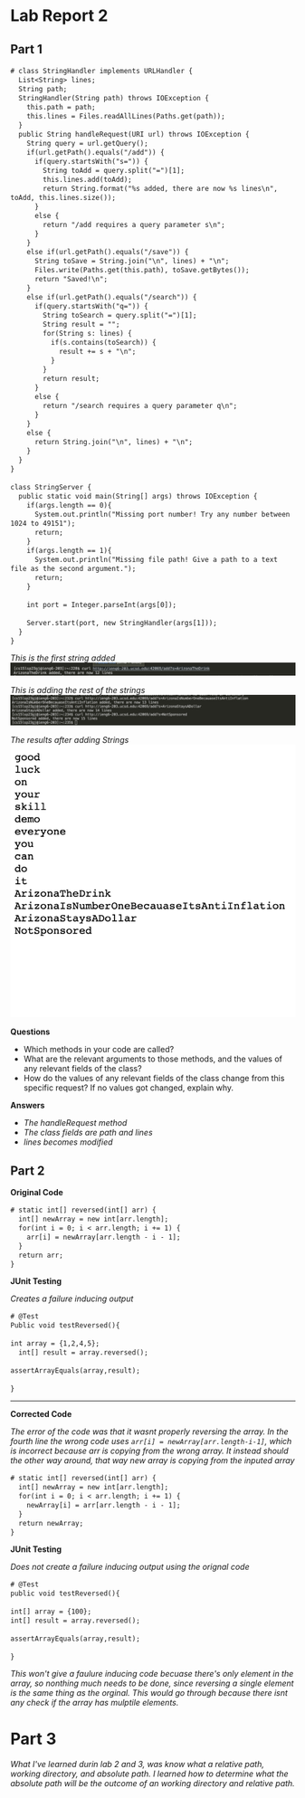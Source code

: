 # Lab Report 2


## Part 1


```
# class StringHandler implements URLHandler {
  List<String> lines;
  String path;
  StringHandler(String path) throws IOException {
    this.path = path;
    this.lines = Files.readAllLines(Paths.get(path));
  }
  public String handleRequest(URI url) throws IOException {
    String query = url.getQuery();
    if(url.getPath().equals("/add")) {
      if(query.startsWith("s=")) {
        String toAdd = query.split("=")[1];
        this.lines.add(toAdd);
        return String.format("%s added, there are now %s lines\n", toAdd, this.lines.size());
      }
      else {
        return "/add requires a query parameter s\n";
      }
    }
    else if(url.getPath().equals("/save")) {
      String toSave = String.join("\n", lines) + "\n";
      Files.write(Paths.get(this.path), toSave.getBytes());
      return "Saved!\n";
    }
    else if(url.getPath().equals("/search")) {
      if(query.startsWith("q=")) {
        String toSearch = query.split("=")[1];
        String result = "";
        for(String s: lines) {
          if(s.contains(toSearch)) {
            result += s + "\n";
          }
        }
        return result;
      }
      else {
        return "/search requires a query parameter q\n";
      }
    }
    else {
      return String.join("\n", lines) + "\n";
    }
  }
}

class StringServer {
  public static void main(String[] args) throws IOException {
    if(args.length == 0){
      System.out.println("Missing port number! Try any number between 1024 to 49151");
      return;
    }
    if(args.length == 1){
      System.out.println("Missing file path! Give a path to a text file as the second argument.");
      return;
    }

    int port = Integer.parseInt(args[0]);

    Server.start(port, new StringHandler(args[1]));
  }
}

```

*This is the first string added*
![Image](firstaddition.png)

*This is adding the rest of the strings*
![Image](secondAddition.png)

*The results after adding Strings*
![Image](Results.png)


**Questions**

* Which methods in your code are called?
* What are the relevant arguments to those methods, and the values of any relevant fields of the class?
* How do the values of any relevant fields of the class change from this specific request? If no values got changed, explain why.

**Answers**

* *The handleRequest method*
* *The class fields are path and lines*
* *lines becomes modified*


## Part 2

**Original Code**

  ```
  # static int[] reversed(int[] arr) {
    int[] newArray = new int[arr.length];
    for(int i = 0; i < arr.length; i += 1) {
      arr[i] = newArray[arr.length - i - 1];
    }
    return arr;
  }
  ```
  
  
  **JUnit Testing**
  
  *Creates a failure inducing output*
  ```
  # @Test
  Public void testReversed(){
  
  int array = {1,2,4,5};
    int[] result = array.reversed();
  
  assertArrayEquals(array,result);
  
  }
  ```
*** 
**Corrected Code**

*The error of the code was that it wasnt properly reversing the array. In the fourth line the wrong code uses `arr[i] = newArray[arr.length-i-1]`, which is incorrect because arr is copying from the wrong array. It instead should the other way around, that way new array is copying from the inputed array*

  ```
  # static int[] reversed(int[] arr) {
    int[] newArray = new int[arr.length];
    for(int i = 0; i < arr.length; i += 1) {
      newArray[i] = arr[arr.length - i - 1];
    }
    return newArray;
  }
  ```
  
  
  
  
  **JUnit Testing**
  
  *Does not create a failure inducing output using the orignal code*
  
  ```
  # @Test
  public void testReversed(){
  
  int[] array = {100};
  int[] result = array.reversed();
  
  assertArrayEquals(array,result);
  
  }
  ```
  *This won't give a faulure inducing code becuase there's only element in the array, so nonthing much needs to be done, since reversing a single element is the same thing as the orginal. This would go through because there isnt any check if the array has mulptile elements.*


# Part 3

*What I've learned durin lab 2 and 3, was know what a relative path, working directory, and absolute path. I learned how to determine what the absolute path will be the outcome of an working directory and relative path.*
